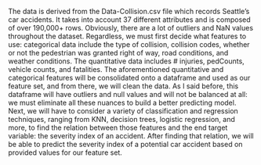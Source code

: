 
The data is derived from the Data-Collision.csv file which records Seattle’s car accidents. It takes into account 37 different attributes and is composed of over 190,000+ rows. Obviously, there are a lot of outliers and NaN values throughout the dataset. Regardless, we must first decide what features to use: categorical data include the type of collision, collision codes, whether or not the pedestrian was granted right of way, road conditions, and weather conditions. The quantitative data includes # injuries, pedCounts, vehicle counts, and fatalities. The aforementioned quantitative and categorical features will be consolidated onto a dataframe and used as our feature set, and from there, we will clean the data. As I said before, this dataframe will have outliers and null values and will not be balanced at all: we must eliminate all these nuances to build a better predicting model. Next, we will have to consider a variety of classification and regression techniques, ranging from KNN, decision trees, logistic regression, and more, to find the relation between those features and the end target variable: the severity index of an accident. After finding that relation, we will be able to predict the severity index of a potential car accident based on provided values for our feature set.

